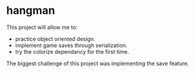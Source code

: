 # hangman

This project will allow me to: 
- practice object oriented design.
- implement game saves through serialization.
- try the colorize dependancy for the first time.

The biggest challenge of this project was implementing the save feature.